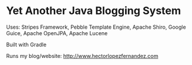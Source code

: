 Yet Another Java Blogging System
=====
Uses: Stripes Framework, Pebble Template Engine, Apache Shiro, Google Guice, Apache OpenJPA, Apache Lucene

Built with Gradle


Runs my blog/website: http://www.hectorlopezfernandez.com
